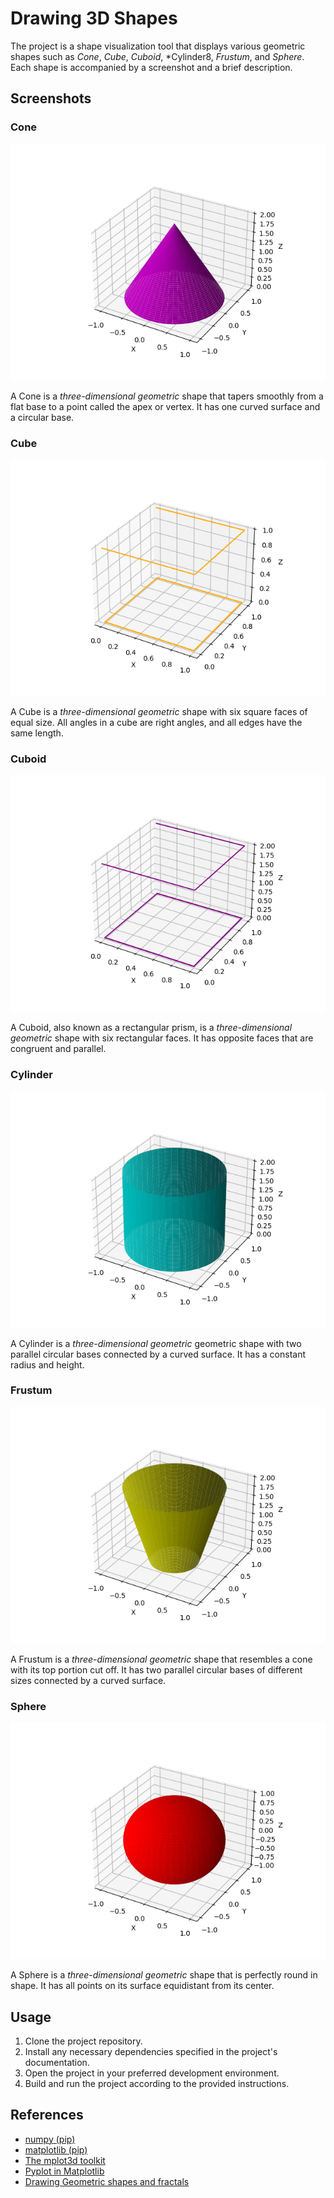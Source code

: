 # Drawing 3D Shapes

  The project is a shape visualization tool that displays various geometric shapes
  such as *Cone*, *Cube*, *Cuboid*, *Cylinder8, *Frustum*, and *Sphere*.
  Each shape is accompanied by a screenshot and a brief description.

## Screenshots

### Cone
![Cone](Sample%20outputs/cone.png)

A Cone is a *three-dimensional geometric* shape that tapers smoothly from a flat base to a point called the apex or vertex. It has one curved surface and a circular base.

### Cube
![Cube](Sample%20outputs/cube.png)

A Cube is a *three-dimensional geometric* shape with six square faces of equal size. All angles in a cube are right angles, and all edges have the same length.

### Cuboid
![Cuboid](Sample%20outputs/cuboid.png)

A Cuboid, also known as a rectangular prism, is a *three-dimensional geometric* shape with six rectangular faces. It has opposite faces that are congruent and parallel.

### Cylinder
![Cylinder](Sample%20outputs/cylinder.png)

A Cylinder is a *three-dimensional geometric* geometric shape with two parallel circular bases connected by a curved surface. It has a constant radius and height.

### Frustum
![Frustum](Sample%20outputs/frustum.png)

A Frustum is a *three-dimensional geometric* shape that resembles a cone with its top portion cut off. It has two parallel circular bases of different sizes connected by a curved surface.

### Sphere
![Sphere](Sample%20outputs/sphere.png)

A Sphere is a *three-dimensional geometric* shape that is perfectly round in shape. It has all points on its surface equidistant from its center.

## Usage

  1. Clone the project repository.
  2. Install any necessary dependencies specified in the project's documentation.
  3. Open the project in your preferred development environment.
  4. Build and run the project according to the provided instructions.

## References

   * [numpy (pip)](https://pypi.org/project/numpy/)
   * [matplotlib (pip)](https://pypi.org/project/matplotlib/)
   * [The mplot3d toolkit](https://matplotlib.org/stable/tutorials/toolkits/mplot3d)
   * [Pyplot in Matplotlib](https://www.geeksforgeeks.org/pyplot-in-matplotlib/)
   * [Drawing Geometric shapes and fractals](https://high-python-ext-1-doing-math.readthedocs.io/en/latest/chapter6.html)